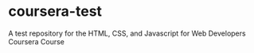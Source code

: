 # coursera-test
A test repository for the  HTML, CSS, and Javascript for Web Developers Coursera Course
